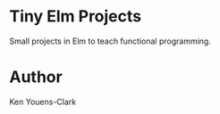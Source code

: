 # Tiny Elm Projects

Small projects in Elm to teach functional programming.

# Author

Ken Youens-Clark
